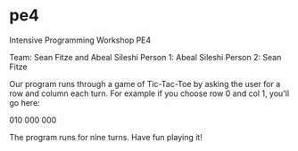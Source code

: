 # pe4
Intensive Programming Workshop PE4

Team: Sean Fitze and Abeal Sileshi
Person 1: Abeal Sileshi
Person 2: Sean Fitze

Our program runs through a game of Tic-Tac-Toe by asking the user for a row and column each turn. For example if you choose row 0 and col 1, you'll go here:
<p>
010
000
000
<p>
The program runs for nine turns. Have fun playing it!
